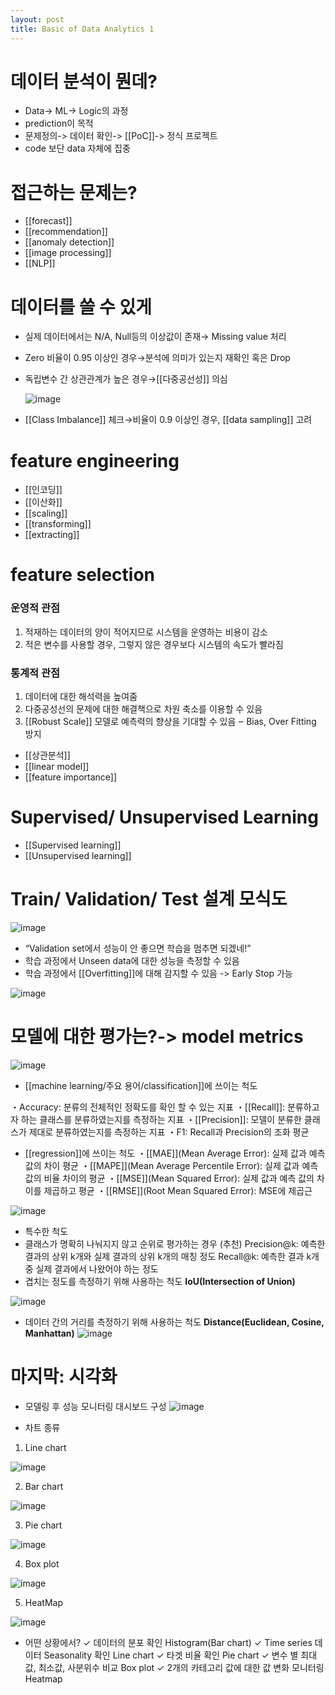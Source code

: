 ```yaml
---
layout: post
title: Basic of Data Analytics 1
---
```


# 데이터 분석이 뭔데?

- Data-> ML-> Logic의 과정
- prediction이 목적
- 문제정의-> 데이터 확인-> [[PoC]]-> 정식 프로젝트
- code 보단 data 자체에 집중
# 접근하는 문제는?

- [[forecast]]
- [[recommendation]]
- [[anomaly detection]]
- [[image processing]]
- [[NLP]]
# 데이터를 쓸 수 있게

- 실제 데이터에서는 N/A, Null등의 이상값이 존재→ Missing value 처리
- Zero 비율이 0.95 이상인 경우→분석에 의미가 있는지 재확인 혹은 Drop 
- 독립변수 간 상관관계가 높은 경우→[[다중공선성]] 의심

	![image](https://github.com/code7ssage/code7ssage.github.io/blob/master/assets/attached%20file/Pasted%20image%2020240103123129.png?raw=true)

- [[Class Imbalance]] 체크→비율이 0.9 이상인 경우, [[data sampling]] 고려
# feature engineering

- [[인코딩]]
- [[이산화]]
- [[scaling]]
- [[transforming]]
- [[extracting]]
# feature selection
### 운영적 관점 

1. 적재하는 데이터의 양이 적어지므로 시스템을 운영하는 비용이 감소 
2. 적은 변수를 사용할 경우, 그렇지 않은 경우보다 시스템의 속도가 빨라짐 

### 통계적 관점 

 1. 데이터에 대한 해석력을 높여줌
 2. 다중공성선의 문제에 대한 해결책으로 차원 축소를 이용할 수 있음 
 3. [[Robust Scale]] 모델로 예측력의 향상을 기대할 수 있음 ‒ Bias, Over Fitting 방지
- [[상관분석]]
- [[linear model]]
- [[feature importance]]

# Supervised/ Unsupervised Learning

- [[Supervised learning]]
- [[Unsupervised learning]]
# Train/ Validation/ Test 설계 모식도

![image](https://github.com/code7ssage/code7ssage.github.io/blob/master/assets/attached%20file/Pasted%20image%2020240103143400.png?raw=true)

- “Validation set에서 성능이 안 좋으면 학습을 멈추면 되겠네!”
- 학습 과정에서 Unseen data에 대한 성능을 측정할 수 있음 
- 학습 과정에서 [[Overfitting]]에 대해 감지할 수 있음 -> Early Stop 가능
 
 ![image](https://github.com/code7ssage/code7ssage.github.io/blob/master/assets/attached%20file/Pasted%20image%2020240103143531.png?raw=true)

# 모델에 대한 평가는?-> model metrics

![image](https://github.com/code7ssage/code7ssage.github.io/blob/master/assets/attached%20file/Pasted%20image%2020240103145128.png?raw=true)

- [[machine learning/주요 용어/classification]]에 쓰이는 척도

 ・Accuracy: 분류의 전체적인 정확도를 확인 할 수 있는 지표 
 ・[[Recall]]: 분류하고자 하는 클래스를 분류하였는지를 측정하는 지표 
 ・[[Precision]]: 모델이 분류한 클래스가 제대로 분류하였는지를 측정하는 지표 
 ・F1: Recall과 Precision의 조화 평균
 
- [[regression]]에 쓰이는 척도
 ・[[MAE]](Mean Average Error): 실제 값과 예측 값의 차이 평균
 ・[[MAPE]](Mean Average Percentile Error): 실제 값과 예측 값의 비율 차이의 평균 
 ・[[MSE]](Mean Squared Error): 실제 값과 예측 값의 차이를 제곱하고 평균 
 ・[[RMSE]](Root Mean Squared Error): MSE에 제곱근

![image](https://github.com/code7ssage/code7ssage.github.io/blob/master/assets/attached%20file/Pasted%20image%2020240103150210.png?raw=true)

- 특수한 척도
- 클래스가 명확히 나눠지지 않고 순위로 평가하는 경우 (추천)
    Precision@k: 예측한 결과의 상위 k개와 실제 결과의 상위 k개의 매칭 정도 
    Recall@k: 예측한 결과 k개 중 실제 결과에서 나왔어야 하는 정도 
-  겹치는 정도를 측정하기 위해 사용하는 척도 
    **IoU(Intersection of Union)** 

![image](https://github.com/code7ssage/code7ssage.github.io/blob/master/assets/attached%20file/Pasted%20image%2020240103150750.png?raw=true)

 -  데이터 간의 거리를 측정하기 위해 사용하는 척도 
        **Distance(Euclidean, Cosine, Manhattan)**
![image](https://github.com/code7ssage/code7ssage.github.io/blob/master/assets/attached%20file/Pasted%20image%2020240103150811.png?raw=true)
# 마지막: 시각화
- 모델링 후 성능 모니터링 대시보드 구성
![image](https://github.com/code7ssage/code7ssage.github.io/blob/master/assets/attached%20file/Pasted%20image%2020240103151315.png?raw=true)

- 차트 종류

1. Line chart

![image](https://github.com/code7ssage/code7ssage.github.io/blob/master/assets/attached%20file/Pasted%20image%2020240103151608.png?raw=true)
 
 2. Bar chart

![image](https://github.com/code7ssage/code7ssage.github.io/blob/master/assets/attached%20file/Pasted%20image%2020240103151617.png?raw=true)
 
 3. Pie chart

![image](https://github.com/code7ssage/code7ssage.github.io/blob/master/assets/attached%20file/Pasted%20image%2020240103151639.png?raw=true)
 
 4. Box plot 

![image](https://github.com/code7ssage/code7ssage.github.io/blob/master/assets/attached%20file/Pasted%20image%2020240103151729.png?raw=true)
 
 5. HeatMap

![image](https://github.com/code7ssage/code7ssage.github.io/blob/master/assets/attached%20file/Pasted%20image%2020240103151752.png?raw=true)

- 어떤 상황에서? 
✓ 데이터의 분포 확인 Histogram(Bar chart) 
✓ Time series 데이터 Seasonality 확인 Line chart 
✓ 타겟 비율 확인 Pie chart 
✓ 변수 별 최대값, 최소값, 사분위수 비교 Box plot 
✓ 2개의 카테고리 값에 대한 값 변화 모니터링 Heatmap